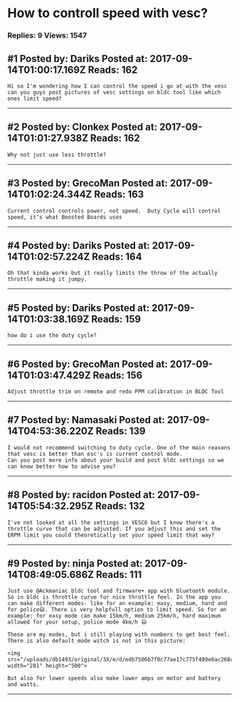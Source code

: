 # How to controll speed with vesc?

### Replies: 9 Views: 1547

## \#1 Posted by: Dariks Posted at: 2017-09-14T01:00:17.169Z Reads: 162

```
Hi so I'm wondering how I can control the speed i go at with the vesc can you guys post pictures of vesc settings on bldc tool like which ones limit speed?
```

---
## \#2 Posted by: Clonkex Posted at: 2017-09-14T01:01:27.938Z Reads: 162

```
Why not just use less throttle?
```

---
## \#3 Posted by: GrecoMan Posted at: 2017-09-14T01:02:24.344Z Reads: 163

```
Current control controls power, not speed.  Duty Cycle will control speed, it’s what Boosted Boards uses
```

---
## \#4 Posted by: Dariks Posted at: 2017-09-14T01:02:57.224Z Reads: 164

```
Oh that kinda works but it really limits the throw of the actually throttle making it jumpy.
```

---
## \#5 Posted by: Dariks Posted at: 2017-09-14T01:03:38.169Z Reads: 159

```
how do i use the duty cycle?
```

---
## \#6 Posted by: GrecoMan Posted at: 2017-09-14T01:03:47.429Z Reads: 156

```
Adjust throttle trim on remote and redo PPM calibration in BLDC Tool
```

---
## \#7 Posted by: Namasaki Posted at: 2017-09-14T04:53:36.220Z Reads: 139

```
I would not recommend switching to duty cycle. One of the main reasons that vesc is better than esc's is current control mode.
Can you post more info about your build and post bldc settings so we can know better how to advise you?
```

---
## \#8 Posted by: racidon Posted at: 2017-09-14T05:54:32.295Z Reads: 132

```
I've not looked at all the settings in VESC6 but I know there's a throttle curve that can be adjusted. If you adjust this and set the ERPM limit you could theoretically set your speed limit that way?
```

---
## \#9 Posted by: ninja Posted at: 2017-09-14T08:49:05.686Z Reads: 111

```
Just use @Ackmaniac bldc tool and firmware+ app with bluetooth module. So in bldc is throttle curve for nice throttle feel. In the app you can make different modes- like for an example: easy, medium, hard and for police😄. There is very helpfull option to limit speed. So for an example: for easy mode can make 15km/h, medium 25km/h, hard maximum allowed for your setup, police mode 4km/h 😃

These are my modes, but i still playing with numbers to get best feel. There is also default mode witch is not in this picture:

<img src="/uploads/db1493/original/3X/e/d/edb7506b7f0c77ae17c775f489e6ac268c319813.png" width="281" height="500">

But also for lower speeds also make lower amps on motor and battery and watts.
```

---
